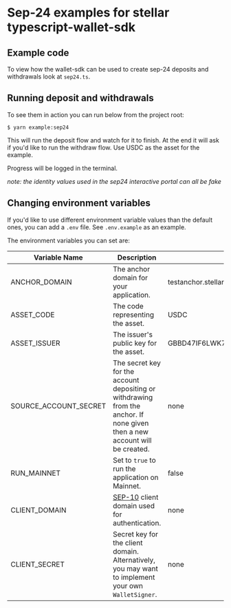 # Sep-24 examples for stellar typescript-wallet-sdk

## Example code

To view how the wallet-sdk can be used to create sep-24 deposits and withdrawals
look at `sep24.ts`.

## Running deposit and withdrawals

To see them in action you can run below from the project root:

```
$ yarn example:sep24
```

This will run the deposit flow and watch for it to finish. At the end it will
ask if you'd like to run the withdraw flow. Use USDC as the asset for the
example.

Progress will be logged in the terminal.

_note: the identity values used in the sep24 interactive portal can all be fake_

## Changing environment variables

If you'd like to use different environment variable values than the default
ones, you can add a `.env` file. See `.env.example` as an example.

The environment variables you can set are:

| Variable Name         | Description                                                                                                                    | Default Value                                            |
| --------------------- | ------------------------------------------------------------------------------------------------------------------------------ | -------------------------------------------------------- |
| ANCHOR_DOMAIN         | The anchor domain for your application.                                                                                        | testanchor.stellar.org                                   |
| ASSET_CODE            | The code representing the asset.                                                                                               | USDC                                                     |
| ASSET_ISSUER          | The issuer's public key for the asset.                                                                                         | GBBD47IF6LWK7P7MDEVSCWR7DPUWV3NY3DTQEVFL4NAT4AQH3ZLLFLA5 |
| SOURCE_ACCOUNT_SECRET | The secret key for the account depositing or withdrawing from the anchor. If none given then a new account will be created.    | none                                                     |
| RUN_MAINNET           | Set to `true` to run the application on Mainnet.                                                                               | false                                                    |
| CLIENT_DOMAIN         | [SEP-10](https://github.com/stellar/stellar-protocol/blob/master/ecosystem/sep-0010.md) client domain used for authentication. | none                                                     |
| CLIENT_SECRET         | Secret key for the client domain. Alternatively, you may want to implement your own `WalletSigner`.                            | none                                                     |
